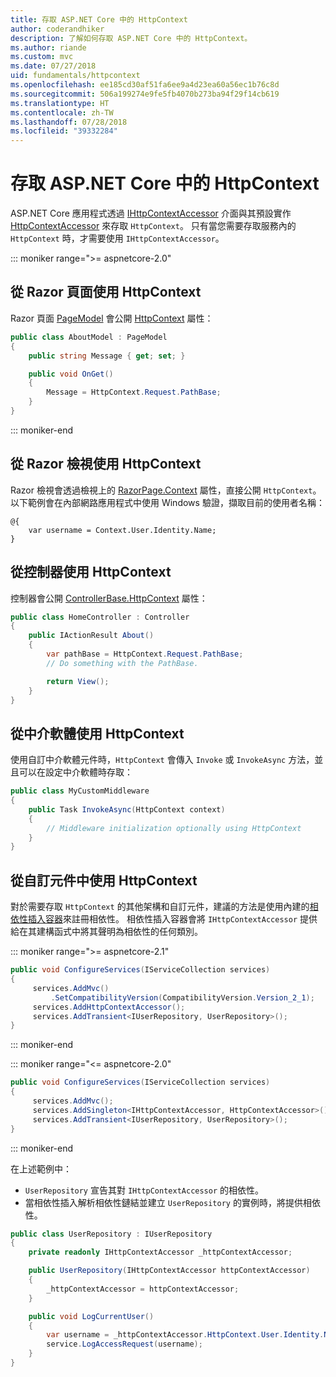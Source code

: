 ```yaml
---
title: 存取 ASP.NET Core 中的 HttpContext
author: coderandhiker
description: 了解如何存取 ASP.NET Core 中的 HttpContext。
ms.author: riande
ms.custom: mvc
ms.date: 07/27/2018
uid: fundamentals/httpcontext
ms.openlocfilehash: ee185cd30af51fa6ee9a4d23ea60a56ec1b76c8d
ms.sourcegitcommit: 506a199274e9fe5fb4070b273ba94f29f14cb619
ms.translationtype: HT
ms.contentlocale: zh-TW
ms.lasthandoff: 07/28/2018
ms.locfileid: "39332284"
---
```

# <a name="access-httpcontext-in-aspnet-core"></a>存取 ASP.NET Core 中的 HttpContext

ASP.NET Core 應用程式透過 [IHttpContextAccessor](/dotnet/api/microsoft.aspnetcore.http.ihttpcontextaccessor) 介面與其預設實作 [HttpContextAccessor](/dotnet/api/microsoft.aspnetcore.http.httpcontextaccessor) 來存取 `HttpContext`。 只有當您需要存取服務內的 `HttpContext` 時，才需要使用 `IHttpContextAccessor`。

::: moniker range=">= aspnetcore-2.0"

## <a name="use-httpcontext-from-razor-pages"></a>從 Razor 頁面使用 HttpContext

Razor 頁面 [PageModel](/dotnet/api/microsoft.aspnetcore.mvc.razorpages.pagemodel) 會公開 [HttpContext](/dotnet/api/microsoft.aspnetcore.mvc.razorpages.pagemodel.httpcontext) 屬性：

```csharp
public class AboutModel : PageModel
{
    public string Message { get; set; }

    public void OnGet()
    {
        Message = HttpContext.Request.PathBase;
    }
}
```

::: moniker-end

## <a name="use-httpcontext-from-a-razor-view"></a>從 Razor 檢視使用 HttpContext

Razor 檢視會透過檢視上的 [RazorPage.Context](/dotnet/api/microsoft.aspnetcore.mvc.razor.razorpage.context#Microsoft_AspNetCore_Mvc_Razor_RazorPage_Context) 屬性，直接公開 `HttpContext`。 以下範例會在內部網路應用程式中使用 Windows 驗證，擷取目前的使用者名稱：

```cshtml
@{
    var username = Context.User.Identity.Name;
}
```

## <a name="use-httpcontext-from-a-controller"></a>從控制器使用 HttpContext

控制器會公開 [ControllerBase.HttpContext](/dotnet/api/microsoft.aspnetcore.mvc.controllerbase.httpcontext) 屬性：

```csharp
public class HomeController : Controller
{
    public IActionResult About()
    {
        var pathBase = HttpContext.Request.PathBase;
        // Do something with the PathBase.

        return View();
    }
}
```

## <a name="use-httpcontext-from-middleware"></a>從中介軟體使用 HttpContext

使用自訂中介軟體元件時，`HttpContext` 會傳入 `Invoke` 或 `InvokeAsync` 方法，並且可以在設定中介軟體時存取：

```csharp
public class MyCustomMiddleware
{
    public Task InvokeAsync(HttpContext context)
    {
        // Middleware initialization optionally using HttpContext
    }
}
```

## <a name="use-httpcontext-from-custom-components"></a>從自訂元件中使用 HttpContext

對於需要存取 `HttpContext` 的其他架構和自訂元件，建議的方法是使用內建的[相依性插入容器](xref:fundamentals/dependency-injection)來註冊相依性。 相依性插入容器會將 `IHttpContextAccessor` 提供給在其建構函式中將其聲明為相依性的任何類別。

::: moniker range=">= aspnetcore-2.1"

```csharp
public void ConfigureServices(IServiceCollection services)
{
     services.AddMvc()
         .SetCompatibilityVersion(CompatibilityVersion.Version_2_1);
     services.AddHttpContextAccessor();
     services.AddTransient<IUserRepository, UserRepository>();
}
```

::: moniker-end

::: moniker range="<= aspnetcore-2.0"

```csharp
public void ConfigureServices(IServiceCollection services)
{
     services.AddMvc();
     services.AddSingleton<IHttpContextAccessor, HttpContextAccessor>();
     services.AddTransient<IUserRepository, UserRepository>();
}
```

::: moniker-end

在上述範例中：

* `UserRepository` 宣告其對 `IHttpContextAccessor` 的相依性。
* 當相依性插入解析相依性鏈結並建立 `UserRepository` 的實例時，將提供相依性。

```csharp
public class UserRepository : IUserRepository
{
    private readonly IHttpContextAccessor _httpContextAccessor;

    public UserRepository(IHttpContextAccessor httpContextAccessor)
    {
        _httpContextAccessor = httpContextAccessor;
    }

    public void LogCurrentUser()
    {
        var username = _httpContextAccessor.HttpContext.User.Identity.Name;
        service.LogAccessRequest(username);
    }
}
```
